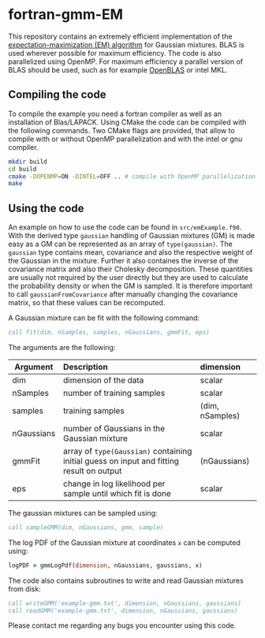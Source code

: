 

# fortran-gmm-EM

This repository contains an extremely efficient implementation of the [expectation-maximization (EM) algorithm](https://en.wikipedia.org/wiki/Expectation%E2%80%93maximization_algorithm) for Gaussian mixtures. 
BLAS is used wherever possible for maximum efficiency.
The code is also parallelized using OpenMP. For maximum efficiency a parallel version of BLAS should be used, such as for example [OpenBLAS](https://www.openblas.net/) or intel MKL.

## Compiling the code

To compile the example you need a fortran compiler as well as an installation of Blas/LAPACK. 
Using CMake the code can be compiled with the following commands.
Two CMake flags are provided, that allow to compile with or without OpenMP parallelization and with the intel or gnu compiler.

```bash
mkdir build
cd build
cmake -DOPENMP=ON -DINTEL=OFF .. # compile with OpenMP parallelization and gfortran
make
```


## Using the code

An example on how to use the code can be found in `src/emExample.f90`. 
With the derived type `gaussian` handling of Gaussian mixtures (GM) is made easy as a GM can be represented as an array of `type(gaussian)`. 
The `gaussian` type contains mean, covariance and also the respective weight of the Gaussian in the mixture. 
Further it also containes the inverse of the covariance matrix and also their Cholesky decomposition. These quantities are usually not required by the user directly but they are used to calculate the probability density or when the GM is sampled. 
It is therefore important to call `gaussianFromCovariance` after manually changing the covariance matrix, so that these values can be recomputed. 

A Gaussian mixture can be fit with the following command:
```fortran
call fit(dim, nSamples, samples, nGaussians, gmmFit, eps)
```
The arguments are the following:

| Argument      | Description        | dimension  |
| ------------- | :----------------- | :--------- |
| dim           | dimension of the data | scalar |
| nSamples      | number of training samples | scalar |
| samples       | training samples  | (dim, nSamples) | 
| nGaussians    | number of Gaussians in the Gaussian mixture | scalar |
| gmmFit        | array of `type(Gaussian)` containing initial guess on input and fitting result on output | (nGaussians) |
| eps           | change in log likelihood per sample until which fit is done | scalar |

The gaussian mixtures can be sampled using:
```fortran
call sampleGMM(dim, nGaussians, gmm, sample)
```

The log PDF of the Gaussian mixture at coordinates `x` can be computed using:
```fortran
logPDF = gmmLogPdf(dimension, nGaussians, gaussians, x) 
```

The code also contains subroutines to write and read Gaussian mixtures from disk:
```fortran
call writeGMM('example-gmm.txt', dimension, nGaussians, gaussians)
call readGMM('example-gmm.txt', dimension, nGaussians, gaussians)
```


Please contact me regarding any bugs you encounter using this code. 

